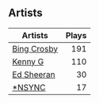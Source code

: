 ## Artists
Artists | Plays 
----- | -----: 
[Bing Crosby](/artists/bing-crosby-1864) | 191
[Kenny G](/artists/kenny-g-7789) | 110
[Ed Sheeran](/artists/ed-sheeran-396790) | 30
[*NSYNC](/artists/nsync-31882) | 17

